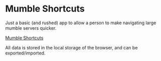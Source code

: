 # Mumble Shortcuts

Just a basic (and rushed) app to allow a person to make navigating large mumble servers quicker.

[Mumble Shortcuts](https://local9.github.io/mumble-shortcuts/)

All data is stored in the local storage of the browser, and can be exported/imported.